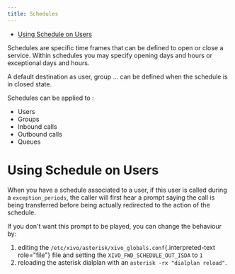 ```yaml
---
title: Schedules
---
```


- [Using Schedule on Users](#using-schedule-on-users)

Schedules are specific time frames that can be defined to open or close a service. Within schedules
you may specify opening days and hours or exceptional days and hours.

A default destination as user, group \... can be defined when the schedule is in closed state.

Schedules can be applied to :

- Users
- Groups
- Inbound calls
- Outbound calls
- Queues

# Using Schedule on Users

When you have a schedule associated to a user, if this user is called during a `exception_periods`,
the caller will first hear a prompt saying the call is being transferred before being actually
redirected to the action of the schedule.

If you don\'t want this prompt to be played, you can change the behaviour by:

1.  editing the `/etc/xivo/asterisk/xivo_globals.conf`{.interpreted-text role="file"} file and
    setting the `XIVO_FWD_SCHEDULE_OUT_ISDA` to `1`
2.  reloading the asterisk dialplan with an `asterisk -rx "dialplan reload"`.
